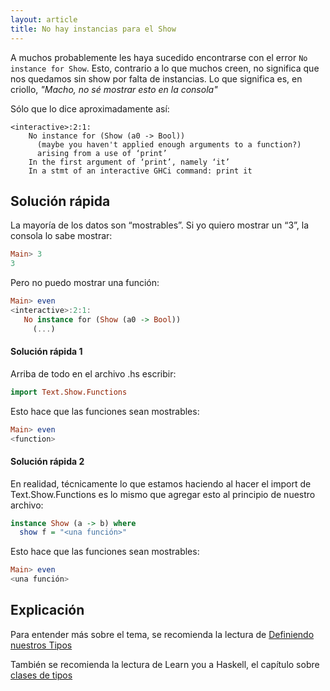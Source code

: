 ```yaml
---
layout: article
title: No hay instancias para el Show
---
```


A muchos probablemente les haya sucedido encontrarse con el error `No instance for Show`. 
Esto, contrario a lo que muchos creen, no significa que nos quedamos sin show por falta de instancias.
Lo que significa es, en criollo, _"Macho, no sé mostrar esto en la consola"_

Sólo que lo dice aproximadamente así:

```
<interactive>:2:1:
    No instance for (Show (a0 -> Bool))
      (maybe you haven't applied enough arguments to a function?)
      arising from a use of ‘print’
    In the first argument of ‘print’, namely ‘it’
    In a stmt of an interactive GHCi command: print it
```

Solución rápida
---------------

La mayoría de los datos son “mostrables”. Si yo quiero mostrar un “3”, la consola lo sabe mostrar:

```Haskell
Main> 3
3
```

Pero no puedo mostrar una función:

```Haskell
Main> even
<interactive>:2:1:
   No instance for (Show (a0 -> Bool))
     (...)
```

#### Solución rápida 1
Arriba de todo en el archivo .hs escribir:

```Haskell
import Text.Show.Functions
```

Esto hace que las funciones sean mostrables:

```Haskell
Main> even
<function>
```

#### Solución rápida 2

En realidad, técnicamente lo que estamos haciendo al hacer el import de Text.Show.Functions es lo mismo que agregar esto al principio de nuestro archivo:

```Haskell
instance Show (a -> b) where
  show f = "<una función>"
```

Esto hace que las funciones sean mostrables:

```Haskell
Main> even
<una función>
```

Explicación
-----------

Para entender más sobre el tema, se recomienda la lectura de [Definiendo nuestros Tipos](data--definiendo-nuestros-tipos-en-haskell.html)

También se recomienda la lectura de Learn you a Haskell, el capítulo sobre [clases de tipos](http://aprendehaskell.es/content/Tipos.html#clases-de-tipos-paso-a-paso-1a-parte)

